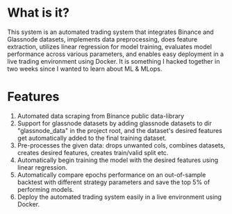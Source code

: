 # What is it?
This system is an automated trading system that integrates Binance and Glassnode datasets, implements data preprocessing, does feature extraction, utilizes linear regression for model training, evaluates model performance across various parameters, and enables easy deployment in a live trading environment using Docker. It is something I hacked together in two weeks since I wanted to learn about ML & MLops.

# Features
1. Automated data scraping from Binance public data-library
2. Support for glassnode datasets by adding glassnode datasets to dir "glassnode_data" in the project root, and the dataset's desired features get automatically added to the final training dataset.
3. Pre-processes the given data: drops unwanted cols, combines datasets, creates desired features, creates train/valid split etc.
4. Automatically begin training the model with the desired features using linear regression.
5. Automatically compare epochs performance on an out-of-sample backtest with different strategy parameters and save the top 5% of performing models.
6. Deploy the automated trading system easily in a live environment using Docker.

